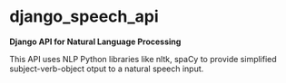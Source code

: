 # django_speech_api
<b>Django API for Natural Language Processing</b>

This API uses NLP Python libraries like nltk, spaCy to provide simplified subject-verb-object otput to a natural speech input.
